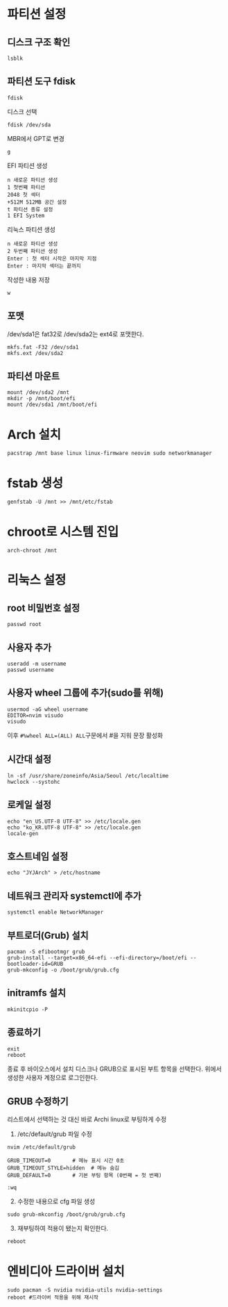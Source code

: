 # 파티션 설정
## 디스크 구조 확인 
<pre><code>lsblk</code></pre>

## 파티션 도구 fdisk
<pre><code>fdisk</code></pre>

디스크 선택
<pre><code>fdisk /dev/sda</code></pre>

MBR에서 GPT로 변경
<pre><code>g</code></pre>

EFI 파티션 생성
<pre><code>n 새로운 파티션 생성
1 첫번째 파티션
2048 첫 섹터
+512M 512MB 공간 설정
t 파티션 종류 설정
1 EFI System</code></pre>

리눅스 파티션 생성
<pre><code>n 새로운 파티션 생성
2 두번째 파티션 생성
Enter : 첫 섹터 시작은 마지막 지점
Enter : 마지막 섹터는 끝까지</code></pre>

작성한 내용 저장
<pre><code>w</code></pre>

## 포맷
/dev/sda1은 fat32로
/dev/sda2는 ext4로 포맷한다.
<pre><code>mkfs.fat -F32 /dev/sda1
mkfs.ext /dev/sda2</code></pre>

## 파티션 마운트
<pre><code>mount /dev/sda2 /mnt
mkdir -p /mnt/boot/efi
mount /dev/sda1 /mnt/boot/efi</code></pre>

# Arch 설치
<pre><code>pacstrap /mnt base linux linux-firmware neovim sudo networkmanager</code></pre>

# fstab 생성
<pre><code>genfstab -U /mnt >> /mnt/etc/fstab</code></pre>

# chroot로 시스템 진입
<pre><code>arch-chroot /mnt</code></pre>

# 리눅스 설정
## root 비밀번호 설정
<pre><code>passwd root</code></pre>

## 사용자 추가
<pre><code>useradd -m username
passwd username</code></pre>

## 사용자 wheel 그룹에 추가(sudo를 위해)
<pre><code>usermod -aG wheel username
EDITOR=nvim visudo
visudo</code></pre>
이후 <code>#%wheel ALL=(ALL) ALL</code>구문에서 #을 지워 문장 활성화

## 시간대 설정
<pre><code>ln -sf /usr/share/zoneinfo/Asia/Seoul /etc/localtime
hwclock --systohc</code></pre>

## 로케일 설정
<pre><code>echo "en_US.UTF-8 UTF-8" >> /etc/locale.gen
echo "ko_KR.UTF-8 UTF-8" >> /etc/locale.gen
locale-gen
</code></pre>

## 호스트네임 설정
<pre><code>echo "JYJArch" > /etc/hostname</code></pre>

## 네트워크 관리자 systemctl에 추가
<pre><code>systemctl enable NetworkManager</code></pre>

## 부트로더(Grub) 설치
<pre><code>pacman -S efibootmgr grub
grub-install --target=x86_64-efi --efi-directory=/boot/efi --bootloader-id=GRUB
grub-mkconfig -o /boot/grub/grub.cfg</code></pre>

## initramfs 설치 
<pre><code>mkinitcpio -P</code></pre>

## 종료하기
<pre><code>exit
reboot</code></pre>
종료 후 바이오스에서 설치 디스크나 GRUB으로 표시된 부트 항목을 선택한다.
위에서 생성한 사용자 계정으로 로그인한다.

## GRUB 수정하기
리스트에서 선택하는 것 대신 바로 Archi linux로 부팅하게 수정
1. /etc/default/grub 파일 수정
<pre><code>nvim /etc/default/grub

GRUB_TIMEOUT=0       # 메뉴 표시 시간 0초
GRUB_TIMEOUT_STYLE=hidden  # 메뉴 숨김
GRUB_DEFAULT=0       # 기본 부팅 항목 (0번째 = 첫 번째)

:wq
</code></pre>
2. 수정한 내용으로 cfg 파일 생성
<pre><code>sudo grub-mkconfig /boot/grub/grub.cfg</code></pre>
3. 재부팅하여 적용이 됐는지 확인한다.
<pre><code>reboot</code></pre>

# 엔비디아 드라이버 설치 
<pre><code>sudo pacman -S nvidia nvidia-utils nvidia-settings
reboot #드라이버 적용을 위해 재시작</code></pre>
